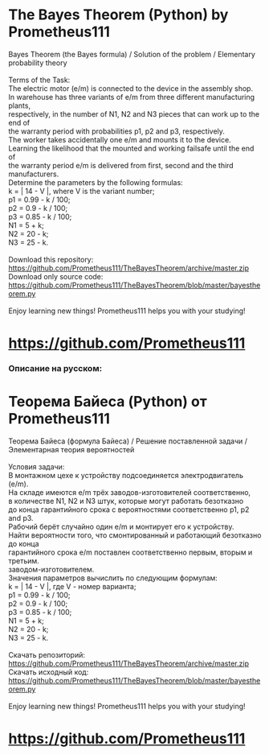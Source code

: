 # The Bayes Theorem (Python) by Prometheus111

Bayes Theorem (the Bayes formula) / Solution of the problem / Elementary probability theory \
\
Terms of the Task: \
The electric motor (e/m) is connected to the device in the assembly shop. \
In warehouse has three variants of e/m from three different manufacturing plants, \
respectively, in the number of N1, N2 and N3 pieces that can work up to the end of \
the warranty period with probabilities p1, p2 and p3, respectively. \
The worker takes accidentally one e/m and mounts it to the device. \
Learning the likelihood that the mounted and working failsafe until the end of \
the warranty period e/m is delivered from first, second and the third manufacturers. \
Determine the parameters by the following formulas: \
k = | 14 - V |, where V is the variant number; \
p1 = 0.99 - k / 100; \
p2 = 0.9 - k / 100; \
p3 = 0.85 - k / 100; \
N1 = 5 + k; \
N2 = 20 - k; \
N3 = 25 - k. \
\
Download this repository: https://github.com/Prometheus111/TheBayesTheorem/archive/master.zip \
Download only source code: https://github.com/Prometheus111/TheBayesTheorem/blob/master/bayestheorem.py \
\
Enjoy learning new things! Prometheus111 helps you with your studying!
# https://github.com/Prometheus111 

### Описание на русском:

# Теорема Байеса (Python) от Prometheus111

Теорема Байеса (формула Байеса) / Решение поставленной задачи / Элементарная теория вероятностей \
\
Условия задачи: \
В монтажном цехе к устройству подсоединяется электродвигатель (e/m). \
На складе имеются e/m трёх заводов-изготовителей соответственно, \
в количестве N1, N2 и N3 штук, которые могут работать безотказно \
до конца гарантийного срока с вероятностями соответственно p1, p2 and p3. \
Рабочий берёт случайно один e/m и монтирует его к устройству. \
Найти вероятности того, что смонтированный и работающий безотказно до конца \
гарантийного срока e/m поставлен соответственно первым, вторым и третьим. \
заводом-изготовителем. \
Значения параметров вычислить по следующим формулам: \
k = | 14 - V |, где V - номер варианта; \
p1 = 0.99 - k / 100; \
p2 = 0.9 - k / 100; \
p3 = 0.85 - k / 100; \
N1 = 5 + k; \
N2 = 20 - k; \
N3 = 25 - k. \
\
Скачать репозиторий: https://github.com/Prometheus111/TheBayesTheorem/archive/master.zip \
Скачать исходный код: https://github.com/Prometheus111/TheBayesTheorem/blob/master/bayestheorem.py \
\
Enjoy learning new things! Prometheus111 helps you with your studying!
# https://github.com/Prometheus111 
